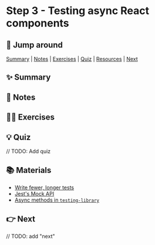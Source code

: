 # Step 3 - Testing async React components


## 🐇 Jump around

[Summary](#-summary) | [Notes](#-notes) | [Exercises](#-exercises) | [Quiz](#-quiz) | [Resources](#-materials) | [Next](#-next)


## ✨ Summary




## 📝 Notes



## 👩‍💻 Exercises



## 💡 Quiz

// TODO: Add quiz

## 📚 Materials

- [Write fewer, longer tests](https://kentcdodds.com/blog/write-fewer-longer-tests)
- [Jest's Mock API](https://jestjs.io/docs/mock-function-api)
- [Async methods in `testing-library`](https://testing-library.com/docs/dom-testing-library/api-async)

## 👉 Next

// TODO: add "next"